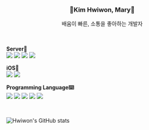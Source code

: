 <div align=center>
<h3>🎄Kim Hwiwon, Mary🎄</h3> 
</div>

<div align=center>
배움이 빠른, 소통을 좋아하는 개발자
</div>

<br>
<br>

**Server📡**
<br>
<img src="https://img.shields.io/badge/Node.js-339933?style=flat-square&logo=Node.js&logoColor=white"/>
<img src="https://img.shields.io/badge/Express-000000?style=flat-square&logo=Express&logoColor=white"/>
<img src="https://img.shields.io/badge/Spring-6DB33F?style=flat-square&logo=Spring&logoColor=FFFFFF"/>
<img src="https://img.shields.io/badge/MySQL-4479A1?style=flat-square&logo=MySQL&logoColor=white"/>

**iOS🍎**
<br>
<img src="https://img.shields.io/badge/UIkit-2396F3?style=flat-square&logo=UIkit&logoColor=white"/>
<img src="https://img.shields.io/badge/SwiftUI-F05138?style=flat-square&logo=SwiftUI&logoColor=white"/>

**Programming Language⌨️**
<br>
<img src="https://img.shields.io/badge/JavaScript-F7DF1E?style=flat-square&logo=JavaScript&logoColor=FFFFFF"/>
<img src="https://img.shields.io/badge/Java-007396?style=flat&logo=OpenJDK&logoColor=white"/>
<img src="https://img.shields.io/badge/Python-3776AB?style=flat-square&logo=Python&logoColor=FFFFFF"/>
<img src="https://img.shields.io/badge/C++-00599C?style=flat-square&logo=C++&logoColor=00599C"/>
<img src="https://img.shields.io/badge/Swift-F05138?style=flat-square&logo=Swift&logoColor=FFFFFF"/>

<br>

![Hwiwon's GitHub stats](https://github-readme-stats.vercel.app/api?username=hwiwonK&show_icons=true&theme=radical)
